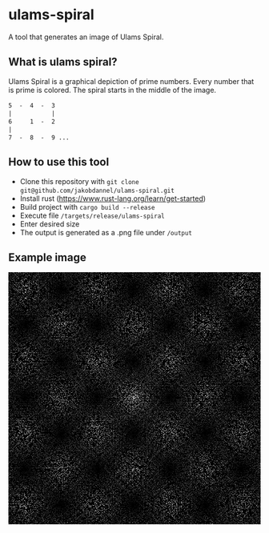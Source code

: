 # ulams-spiral

A tool that generates an image of Ulams Spiral.

## What is ulams spiral?

Ulams Spiral is a graphical depiction of prime numbers. Every number that is prime is colored. The spiral starts in the middle of the image.
```
5  -  4  -  3
|           |
6     1  -  2
|
7  -  8  -  9 ...
```

## How to use this tool

* Clone this repository with `git clone git@github.com/jakobdannel/ulams-spiral.git`
* Install rust (https://www.rust-lang.org/learn/get-started)
* Build project with `cargo build --release`
* Execute file `/targets/release/ulams-spiral`
* Enter desired size
* The output is generated as a .png file under `/output`

## Example image

![Example image](/output/output.png)